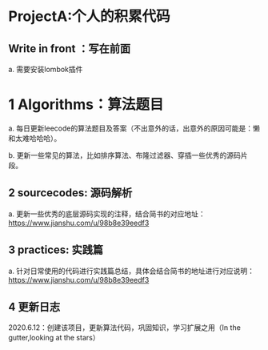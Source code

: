 # ProjectA:个人的积累代码
## Write in front ：写在前面
a. 需要安装lombok插件

# 1 Algorithms：算法题目
a. 每日更新leecode的算法题目及答案（不出意外的话，出意外的原因可能是：懒和太难哈哈哈）。

b. 更新一些常见的算法，比如排序算法、布隆过滤器、穿插一些优秀的源码片段。

## 2 sourcecodes: 源码解析
a. 更新一些优秀的底层源码实现的注释，结合简书的对应地址：https://www.jianshu.com/u/98b8e39eedf3

## 3 practices: 实践篇
a. 针对日常使用的代码进行实践篇总结，具体会结合简书的地址进行对应说明：https://www.jianshu.com/u/98b8e39eedf3


## 4 更新日志

2020.6.12：创建该项目，更新算法代码，巩固知识，学习扩展之用（In the gutter,looking at the stars）